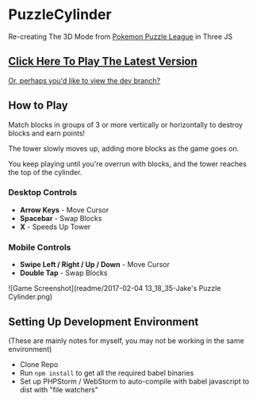 # PuzzleCylinder
Re-creating The 3D Mode from [Pokemon Puzzle League](https://en.wikipedia.org/wiki/Pok%C3%A9mon_Puzzle_League) in Three JS

## [Click Here To Play The Latest Version](https://jakesiegers.github.io/PuzzleCylinder/)
 [Or, perhaps you'd like to view the dev branch?](https://github.com/JakeSiegers/PuzzleCylinder/tree/dev)

## How to Play
Match blocks in groups of 3 or more vertically or horizontally to destroy blocks and earn points!

The tower slowly moves up, adding more blocks as the game goes on.

You keep playing until you're overrun with blocks, and the tower reaches the top of the cylinder.

### Desktop Controls
* **Arrow Keys** - Move Cursor 
* **Spacebar** - Swap Blocks
* **X** - Speeds Up Tower

### Mobile Controls
* **Swipe Left / Right / Up / Down** - Move Cursor
* **Double Tap** - Swap Blocks 

![Game Screenshot](readme/2017-02-04 13_18_35-Jake's Puzzle Cylinder.png)


## Setting Up Development Environment
(These are mainly notes for myself, you may not be working in the same environment)
* Clone Repo
* Run `npm install` to get all the required babel binaries
* Set up PHPStorm / WebStorm to auto-compile with babel javascript to dist with "file watchers"
